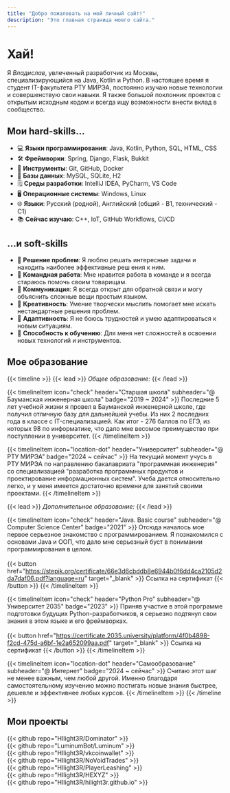```yaml
---
title: "Добро пожаловать на мой личный сайт!"
description: "Это главная страница моего сайта."
---
```


# Хай!
Я *Владислав*, увлеченный разработчик из Москвы, специализирующийся на Java, Kotlin и Python. В настоящее время я
студент IT-факультета РТУ МИРЭА, постоянно изучаю новые технологии и совершенствую свои навыки. Я также большой
поклонник проектов с открытым исходным кодом и всегда ищу возможности внести вклад в сообщество.

## Мои hard-skills...
- :computer: **Языки программирования**: Java, Kotlin, Python, SQL, HTML, CSS
- :hammer_and_wrench: **Фреймворки**: Spring, Django, Flask, Bukkit
- :wrench: **Инструменты**: Git, GitHub, Docker
- :floppy_disk: **Базы данных**: MySQL, SQLite, H2
- :spiral_notepad: **Среды разработки**: IntelliJ IDEA, PyCharm, VS Code
- :desktop_computer: **Операционные системы**: Windows, Linux
- :globe_with_meridians: **Языки**: Русский (родной), Английский (общий - B1, технический - C1)
- :books: **Сейчас изучаю**: C++, IoT, GitHub Workflows, CI/CD

## ...и soft-skills
- :jigsaw: **Решение проблем**: Я люблю решать интересные задачи и находить наиболее эффективные реш ения к ним.
- :handshake: **Командная работа**: Мне нравится работа в команде и я всегда стараюсь помочь своим товарищам.
- :speech_balloon: **Коммуникация**: Я всегда открыт для обратной связи и могу объяснить сложные вещи простым языком.
- :art: **Креативность**: Умение творчески мыслить помогает мне искать нестандартные решения проблем.
- :repeat: **Адаптивность**: Я не боюсь трудностей и умею адаптироваться к новым ситуациям.
- :rocket: **Способность к обучению**: Для меня нет сложностей в освоении новых технологий и инструментов.

## Мое образование
{{< timeline >}}
{{< lead >}}
*Общее образование:*
{{< /lead >}}

{{< timelineItem icon="check" header="Старшая школа" subheader="@ Бауманская инженерная школа" badge="2019 ~ 2024" >}}
Последние 5 лет учебной жизни я провел в Бауманской инженерной школе, где получил отличную базу для дальнейшей учебы.
Из них 2 последних года в классе с IT-специализацией. Как итог - 276 баллов по ЕГЭ, из которых 98 по информатике, что
дало мне весомое преимущество при поступлении в университет.
{{< /timelineItem >}}

{{< timelineItem icon="location-dot" header="Университет" subheader="@ РТУ МИРЭА" badge="2024 ~ сейчас" >}}
На текущий момент учусь в РТУ МИРЭА по направлению бакалавриата "программная инженерия" со специализацией "разработка
программных продуктов и проектирование информационных систем". Учеба дается относительно легко, и у меня имеется
достаточно времени для занятий своими проектами.
{{< /timelineItem >}}

{{< lead >}}
*Дополнительное образование:*
{{< /lead >}}

{{< timelineItem icon="check" header="Java. Basic course" subheader="@ Computer Science Center" badge="2021" >}}
Отсюда началось мое первое серьезное знакомство с программированием. Я познакомился с основами Java и ООП, что дало мне
серьезный буст в понимании программирования в целом.
<br>
<br>
{{< button href="https://stepik.org/certificate/66e3d6cbddb8e6944b0f6dd4ca2105d2da7daf06.pdf?language=ru" target="_blank" >}}
Ссылка на сертификат
{{< /button >}}
{{< /timelineItem >}}

{{< timelineItem icon="check" header="Python Pro" subheader="@ Университет 2035" badge="2023" >}}
Приняв участие в этой программе подготовки будущих Python-разработчиков, я серьезно подтянул свои знания в этом языке и
его фреймворках.
<br>
<br>
{{< button href="https://certificate.2035.university/platform/4f0b4898-f2cd-475d-a6bf-1e2a652099aa.pdf" target="_blank" >}}
Ссылка на сертификат
{{< /button >}}
{{< /timelineItem >}}

{{< timelineItem icon="location-dot" header="Самообразование" subheader="@ Интернет" badge="2024 ~ сейчас" >}}
Считаю этот шаг не менее важным, чем любой другой. Именно благодаря самостоятельному изучению можно постигать новые
знания быстрее, дешевле и эффективнее любых курсов.
{{< /timelineItem >}}
{{< /timeline >}}

## Мои проекты
{{< github repo="HIlight3R/Dominator" >}}
<br>
{{< github repo="LuminumBot/Luminum" >}}
<br>
{{< github repo="HIlight3R/vkcoinwallet" >}}
<br>
{{< github repo="HIlight3R/NoVoidTrades" >}}
<br>
{{< github repo="HIlight3R/PlayerLeashing" >}}
<br>
{{< github repo="HIlight3R/HEXYZ" >}}
<br>
{{< github repo="HIlight3R/hilight3r.github.io" >}}
